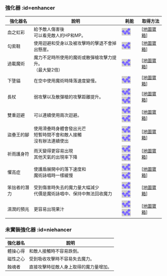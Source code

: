 ### 強化器 :id=enhancer

<!-- images or urls list for this page -->
[COST]: ../../../assets/images/wiki/table_of_contents/COST.png
[地圖寶箱]:  wiki/zh-hant/map/chest_locations

| 強化器名 | 說明 | 耗能 | 取得方法 |
|---|---|---|---|
| 血之虹彩 | 給予敵人傷害後<br>可以看見敵人的HP和MP。 | ![COST] | [[地圖寶箱]] |
| 勾索鞋 | 使用迴避和受身以及被攻擊時的擊退不會掉出懸崖。 | ![COST] | [[地圖寶箱]] |
| 過載魔術 | 魔力不足時所使用的魔術或散彈槍攻擊力提升。<br>（最大變2倍） | ![COST] | [[地圖寶箱]] |
| 下墬貓 | 在空中使用魔術時降落速度變慢。 | ![COST] | [[地圖寶箱]] |
| 長杖 | 弱攻擊以及散彈槍的攻擊距離提升。 | ![COST]![COST] | [[地圖寶箱]] |
| 雙重迴避 | 可以連續使用兩次迴避。 | ![COST]![COST] | [[地圖寶箱]] |
| 盜壘王的腳 | 使用滑壘時身體會發出光芒<br>短暫時間不會和敵人接觸<br>沒有辦法連續使出 | ![COST]![COST] | [[地圖寶箱]] |
| 祈雨護身符 | 雨天變得更容易出現<br>其他天氣的出現率下降 | ![COST]![COST] | [[地圖寶箱]] |
| 懼高症 | 使護盾展開中的落下速度和<br>魔術詠唱時一樣緩慢 | ![COST]![COST] | [[地圖寶箱]] |
| 笨拙者的潛力 | 受到傷害時失去的魔力量大幅減少<br>代價是魔術詠唱中、保持中無法回收魔力 | ![COST]![COST] | [[地圖寶箱]] |
| 濕潤的預兆 | 更容易出現果汁 | ![COST]![COST] | [[地圖寶箱]] |


### 未實裝強化器 :id=niehancer

| 強化器名 | 說明  |
|---|---|
| 體操心得 | 和敵人接觸時不容易跌倒。 |
| 磁性之心 | 受到吸收攻擊時不容易失去魔力。 |
| 蝕魂者 | 直接攻擊時從敵人身上取得的魔力量增加。 |
